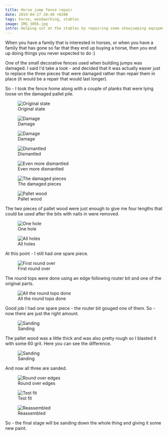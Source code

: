 ```yaml
---
title: Horse jump fence repair
date: 2019-04-27 20:40 +0200
tags: horse, woodworking, stables
image: IMG_3056.jpg
intro: Helping out at the stables by repairing some showjumping equipment
---
```


When you have a family that is interested in horses, or when you have a family that has gone so far that they end up buying a horse, then you end up doing things you never expected to do :)

One of the small decorative fences used when building jumps was damaged. I said I'd take a look - and decided that it was actually easier just to replace the three pieces that were damaged rather than repair them in place (it would be a repair that would last longer).

So - I took the fence home along with a couple of planks that were lying loose on the damaged pallet pile.

<figure class="figure w-100 text-center">
    <img class="figure-img img-fluid rounded" src="/images/posts/2019/04/IMG_3038.jpg" title="Original state" alt="Original state"/>
    <figcaption class="figure-caption">Original state</figcaption>
</figure>

<figure class="figure w-100 text-center">
    <img class="figure-img img-fluid rounded" src="/images/posts/2019/04/IMG_3039.jpg" title="Damage" alt="Damage"/>
    <figcaption class="figure-caption">Damage</figcaption>
</figure>

<figure class="figure w-100 text-center">
    <img class="figure-img img-fluid rounded" src="/images/posts/2019/04/IMG_3040.jpg" title="Damage" alt="Damage"/>
    <figcaption class="figure-caption">Damage</figcaption>
</figure>

<figure class="figure w-100 text-center">
    <img class="figure-img img-fluid rounded" src="/images/posts/2019/04/IMG_3042.jpg" title="Dismantled" alt="Dismantled"/>
    <figcaption class="figure-caption">Dismantled</figcaption>
</figure>

<figure class="figure w-100 text-center">
    <img class="figure-img img-fluid rounded" src="/images/posts/2019/04/IMG_3044.jpg" title="Even more dismantled" alt="Even more dismantled"/>
    <figcaption class="figure-caption">Even more dismantled</figcaption>
</figure>

<figure class="figure w-100 text-center">
    <img class="figure-img img-fluid rounded" src="/images/posts/2019/04/IMG_3045.jpg" title="The damaged pieces" alt="The damaged pieces"/>
    <figcaption class="figure-caption">The damaged pieces</figcaption>
</figure>

<figure class="figure w-100 text-center">
    <img class="figure-img img-fluid rounded" src="/images/posts/2019/04/IMG_3046.jpg" title="Pallet wood" alt="Pallet wood"/>
    <figcaption class="figure-caption">Pallet wood</figcaption>
</figure>

The two pieces of pallet wood were just enough to give me four lengths that could be used after the bits with nails in were removed.

<figure class="figure w-100 text-center">
    <img class="figure-img img-fluid rounded" src="/images/posts/2019/04/IMG_3047.jpg" title="One hole" alt="One hole"/>
    <figcaption class="figure-caption">One hole</figcaption>
</figure>

<figure class="figure w-100 text-center">
    <img class="figure-img img-fluid rounded" src="/images/posts/2019/04/IMG_3048.jpg" title="All holes" alt="All holes"/>
    <figcaption class="figure-caption">All holes</figcaption>
</figure>

At this point - I still had one spare piece.

<figure class="figure w-100 text-center">
    <img class="figure-img img-fluid rounded" src="/images/posts/2019/04/IMG_3049.jpg" title="First round over" alt="First round over"/>
    <figcaption class="figure-caption">First round over</figcaption>
</figure>

The round tops were done using an edge following router bit and one of the original parts.

<figure class="figure w-100 text-center">
    <img class="figure-img img-fluid rounded" src="/images/posts/2019/04/IMG_3050.jpg" title="All the round tops done" alt="All the round tops done"/>
    <figcaption class="figure-caption">All the round tops done</figcaption>
</figure>

Good job I had one spare piece - the router bit gouged one of them. So - now there are just the right amount.

<figure class="figure w-100 text-center">
    <img class="figure-img img-fluid rounded" src="/images/posts/2019/04/IMG_3051.jpg" title="Sanding" alt="Sanding"/>
    <figcaption class="figure-caption">Sanding</figcaption>
</figure>

The pallet wood was a little thick and was also pretty rough so I blasted it with some 60 grit. Here you can see the difference.

<figure class="figure w-100 text-center">
    <img class="figure-img img-fluid rounded" src="/images/posts/2019/04/IMG_3052.jpg" title="Sanding" alt="Sanding"/>
    <figcaption class="figure-caption">Sanding</figcaption>
</figure>

And now all three are sanded. 

<figure class="figure w-100 text-center">
    <img class="figure-img img-fluid rounded" src="/images/posts/2019/04/IMG_3054.jpg" title="Round over edges" alt="Round over edges"/>
    <figcaption class="figure-caption">Round over edges</figcaption>
</figure>

<figure class="figure w-100 text-center">
    <img class="figure-img img-fluid rounded" src="/images/posts/2019/04/IMG_3055.jpg" title="Test fit" alt="Test fit"/>
    <figcaption class="figure-caption">Test fit</figcaption>
</figure>

<figure class="figure w-100 text-center">
    <img class="figure-img img-fluid rounded" src="/images/posts/2019/04/IMG_3056.jpg" title="Reassembled" alt="Reassembled"/>
    <figcaption class="figure-caption">Reassembled</figcaption>
</figure>

So - the final stage will be sanding down the whole thing and giving it some new paint.

